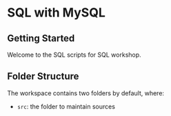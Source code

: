 # SQL with MySQL

## Getting Started

Welcome to the SQL scripts for SQL workshop.

## Folder Structure

The workspace contains two folders by default, where:

- `src`: the folder to maintain sources


